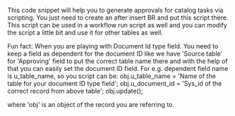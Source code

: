 This code snippet will help you to generate approvals for catalog tasks via scripting. You just need to create an after insert BR and put this script there.
This script can be used in a workflow run script as well and you can modify the script a little bit and use it for other tables as well. 

Fun fact: When you are playing with Document Id type field. You need to keep a field as dependent for the document ID like we have 'Source table' for 'Approving' field to put
the correct table name there and with the help of that you can easily set the document ID field.
For e.g. dependent field name is u_table_name,
so you script can be:
obj.u_table_name = 'Name of the table for your document ID type field';
obj.u_document_id = 'Sys_id of the correct record from above table';
obj.update();

where 'obj' is an object of the record you are referring to.
